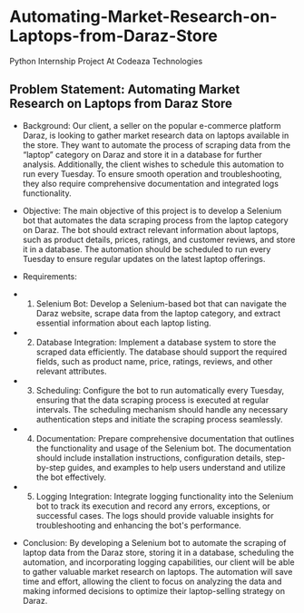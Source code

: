 # Automating-Market-Research-on-Laptops-from-Daraz-Store
Python Internship  Project At Codeaza  Technologies

## Problem Statement: Automating Market Research on Laptops from Daraz Store
- Background: Our client, a seller on the popular e-commerce platform Daraz, is looking to gather
market research data on laptops available in the store. They want to automate the process of
scraping data from the “laptop” category on Daraz and store it in a database for further analysis.
Additionally, the client wishes to schedule this automation to run every Tuesday. To ensure smooth
operation and troubleshooting, they also require comprehensive documentation and integrated logs
functionality.
- Objective: The main objective of this project is to develop a Selenium bot that automates the data
scraping process from the laptop category on Daraz. The bot should extract relevant information
about laptops, such as product details, prices, ratings, and customer reviews, and store it in a
database. The automation should be scheduled to run every Tuesday to ensure regular updates on
the latest laptop offerings.
- Requirements:
- 1. Selenium Bot: Develop a Selenium-based bot that can navigate the Daraz website, scrape
data from the laptop category, and extract essential information about each laptop listing.
- 2. Database Integration: Implement a database system to store the scraped data efficiently. The
database should support the required fields, such as product name, price, ratings, reviews,
and other relevant attributes.
- 3. Scheduling: Configure the bot to run automatically every Tuesday, ensuring that the data
scraping process is executed at regular intervals. The scheduling mechanism should handle
any necessary authentication steps and initiate the scraping process seamlessly.
- 4. Documentation: Prepare comprehensive documentation that outlines the functionality and
usage of the Selenium bot. The documentation should include installation instructions,
configuration details, step-by-step guides, and examples to help users understand and utilize
the bot effectively.
- 5. Logging Integration: Integrate logging functionality into the Selenium bot to track its
execution and record any errors, exceptions, or successful cases. The logs should provide
valuable insights for troubleshooting and enhancing the bot's performance.

- Conclusion: By developing a Selenium bot to automate the scraping of laptop data from the Daraz
store, storing it in a database, scheduling the automation, and incorporating logging capabilities, our
client will be able to gather valuable market research on laptops. The automation will save time and
effort, allowing the client to focus on analyzing the data and making informed decisions to optimize
their laptop-selling strategy on Daraz.
